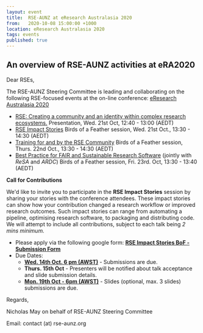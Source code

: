 ```yaml
---
layout: event
title:  RSE-AUNZ at eResearch Australasia 2020
from:   2020-10-08 15:00:00 +1000    
location: eResearch Australasia 2020
tags: events                
published: true
---
```


## An overview of RSE-AUNZ activities at eRA2020

Dear RSEs,

The RSE-AUNZ Steering Committee is leading and collaborating on the following RSE-focused events at the on-line conference: [eResearch Australasia 2020](https://conference.eresearch.edu.au/)

- [RSE: Creating a community and an identity within complex research ecosystems.](https://conference.eresearch.edu.au/2020/09/research-software-engineers-creating-a-community-and-an-identity-within-complex-research-ecosystems/) Presentation, Wed. 21st Oct, 12:40 - 13:00 (AEDT)
- [RSE Impact Stories](https://conference.eresearch.edu.au/2020/09/rse-impact-stories/) Birds of a Feather session, Wed. 21st Oct., 13:30 - 14:30 (AEDT)
- [Training for and by the RSE Community](https://conference.eresearch.edu.au/2020/09/training-for-and-by-the-rse-community/) Birds of a Feather session, Thurs. 22nd Oct., 13:30 - 14:30 (AEDT)
- [Best Practice for FAIR and Sustainable Research Software](https://conference.eresearch.edu.au/2020/09/best-practice-for-fair-and-sustainable-research-software/) (jointly with *ReSA* and *ARDC*) Birds of a Feather session, Fri. 23rd. Oct, 13:30 - 13:40 (AEDT)

**Call for Contributions**

We'd like to invite you to participate in the **RSE Impact Stories** session by sharing your stories with the conference attendees. These impact stories can show how your contribution changed a research workflow or improved research outcomes. Such impact stories can range from automating a pipeline, optimising research software, to packaging and distributing code. We will attempt to include all contributions, subject to each talk being *2 mins minimum.*

- Please apply via the following google form:  **[RSE Impact Stories BoF - Submission Form](https://docs.google.com/forms/d/e/1FAIpQLSe28uh7O9BbL9gyBaW0TJBCDvE9vw1e-js3lWduyHN9r6RRkg/viewform])**
- Due Dates:
  - **[Wed. 14th Oct. 6 pm (AWST)](https://www.timeanddate.com/worldclock/fixedtime.html?msg=RSE+Impact+Stories+-+Submission+Deadline&iso=20201014T18&p1=196)** - Submissions are due.
  - **Thurs. 15th Oct** - Presenters will be notified about talk acceptance and slide submission details.
  - **[Mon. 19th Oct - 6pm (AWST)](https://www.timeanddate.com/worldclock/fixedtime.html?msg=RSE+Impact+Stories+-+Slides+Deadline&iso=20201019T18&p1=196)** - Slides (optional, max. 3 slides) submissions are due.

Regards,

Nicholas May
on behalf of 
RSE-AUNZ Steering Committee

Email: contact (at) rse-aunz.org